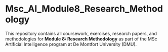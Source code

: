 # Msc_AI_Module8_Research_Methodology
This repository contains all coursework, exercises, research papers, and methodologies for **Module 8: Research Methodology** as part of the MSc Artificial Intelligence program at De Montfort University (DMU).
